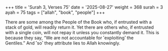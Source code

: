 +++
title = 'Surah 3, Verses 75'
date = '2025-08-27'
weight = 368
surah = 3
ayah = 75
tags = ["allah", "book", "people"]
+++

There are some among the People of the Book who, if entrusted with a stack of gold, will readily return it. Yet there are others who, if entrusted with a single coin, will not repay it unless you constantly demand it. This is because they say, “We are not accountable for ˹exploiting˺ the Gentiles.” And ˹so˺ they attribute lies to Allah knowingly.